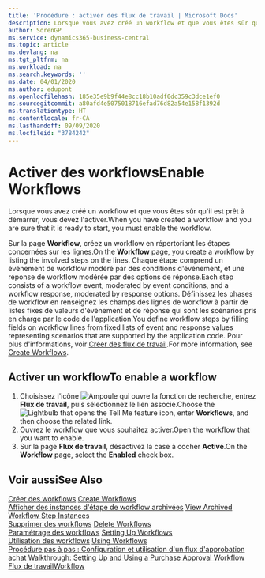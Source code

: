 ```yaml
---
title: 'Procédure : activer des flux de travail | Microsoft Docs'
description: Lorsque vous avez créé un workflow et que vous êtes sûr qu'il est prêt à démarrer, vous devez l'activer.
author: SorenGP
ms.service: dynamics365-business-central
ms.topic: article
ms.devlang: na
ms.tgt_pltfrm: na
ms.workload: na
ms.search.keywords: ''
ms.date: 04/01/2020
ms.author: edupont
ms.openlocfilehash: 185e35e9b9f44e8cc18b10adf0dc359c3dce1ef0
ms.sourcegitcommit: a80afd4e5075018716efad76d82a54e158f1392d
ms.translationtype: HT
ms.contentlocale: fr-CA
ms.lasthandoff: 09/09/2020
ms.locfileid: "3784242"
---
```

# <a name="enable-workflows"></a><span data-ttu-id="e0520-103">Activer des workflows</span><span class="sxs-lookup"><span data-stu-id="e0520-103">Enable Workflows</span></span>
<span data-ttu-id="e0520-104">Lorsque vous avez créé un workflow et que vous êtes sûr qu'il est prêt à démarrer, vous devez l'activer.</span><span class="sxs-lookup"><span data-stu-id="e0520-104">When you have created a workflow and you are sure that it is ready to start, you must enable the workflow.</span></span>  

 <span data-ttu-id="e0520-105">Sur la page **Workflow**, créez un workflow en répertoriant les étapes concernées sur les lignes.</span><span class="sxs-lookup"><span data-stu-id="e0520-105">On the **Workflow** page, you create a workflow by listing the involved steps on the lines.</span></span> <span data-ttu-id="e0520-106">Chaque étape comprend un événement de workflow modéré par des conditions d'événement, et une réponse de workflow modérée par des options de réponse.</span><span class="sxs-lookup"><span data-stu-id="e0520-106">Each step consists of a workflow event, moderated by event conditions, and a workflow response, moderated by response options.</span></span> <span data-ttu-id="e0520-107">Définissez les phases de workflow en renseignez les champs des lignes de workflow à partir de listes fixes de valeurs d'événement et de réponse qui sont les scénarios pris en charge par le code de l'application.</span><span class="sxs-lookup"><span data-stu-id="e0520-107">You define workflow steps by filling fields on workflow lines from fixed lists of event and response values representing scenarios that are supported by the application code.</span></span> <span data-ttu-id="e0520-108">Pour plus d'informations, voir [Créer des flux de travail](across-how-to-create-workflows.md).</span><span class="sxs-lookup"><span data-stu-id="e0520-108">For more information, see [Create Workflows](across-how-to-create-workflows.md).</span></span>  

## <a name="to-enable-a-workflow"></a><span data-ttu-id="e0520-109">Activer un workflow</span><span class="sxs-lookup"><span data-stu-id="e0520-109">To enable a workflow</span></span>  
1.  <span data-ttu-id="e0520-110">Choisissez l'icône ![Ampoule qui ouvre la fonction de recherche](media/ui-search/search_small.png "Dites-moi ce que vous voulez faire"), entrez **Flux de travail**, puis sélectionnez le lien associé.</span><span class="sxs-lookup"><span data-stu-id="e0520-110">Choose the ![Lightbulb that opens the Tell Me feature](media/ui-search/search_small.png "Tell me what you want to do") icon, enter **Workflows**, and then choose the related link.</span></span>  
2.  <span data-ttu-id="e0520-111">Ouvrez le workflow que vous souhaitez activer.</span><span class="sxs-lookup"><span data-stu-id="e0520-111">Open the workflow that you want to enable.</span></span>  
3.  <span data-ttu-id="e0520-112">Sur la page **Flux de travail**, désactivez la case à cocher **Activé**.</span><span class="sxs-lookup"><span data-stu-id="e0520-112">On the **Workflow** page, select the **Enabled** check box.</span></span>  

## <a name="see-also"></a><span data-ttu-id="e0520-113">Voir aussi</span><span class="sxs-lookup"><span data-stu-id="e0520-113">See Also</span></span>  
 <span data-ttu-id="e0520-114">[Créer des workflows](across-how-to-create-workflows.md) </span><span class="sxs-lookup"><span data-stu-id="e0520-114">[Create Workflows](across-how-to-create-workflows.md) </span></span>  
 <span data-ttu-id="e0520-115">[Afficher des instances d'étape de workflow archivées](across-how-to-view-archived-workflow-step-instances.md) </span><span class="sxs-lookup"><span data-stu-id="e0520-115">[View Archived Workflow Step Instances](across-how-to-view-archived-workflow-step-instances.md) </span></span>  
 <span data-ttu-id="e0520-116">[Supprimer des workflows](across-how-to-delete-workflows.md) </span><span class="sxs-lookup"><span data-stu-id="e0520-116">[Delete Workflows](across-how-to-delete-workflows.md) </span></span>  
 <span data-ttu-id="e0520-117">[Paramétrage des workflows](across-set-up-workflows.md) </span><span class="sxs-lookup"><span data-stu-id="e0520-117">[Setting Up Workflows](across-set-up-workflows.md) </span></span>  
 <span data-ttu-id="e0520-118">[Utilisation des workflows](across-use-workflows.md) </span><span class="sxs-lookup"><span data-stu-id="e0520-118">[Using Workflows](across-use-workflows.md) </span></span>  
 <span data-ttu-id="e0520-119">[Procédure pas à pas : Configuration et utilisation d'un flux d'approbation achat](walkthrough-setting-up-and-using-a-purchase-approval-workflow.md) </span><span class="sxs-lookup"><span data-stu-id="e0520-119">[Walkthrough: Setting Up and Using a Purchase Approval Workflow](walkthrough-setting-up-and-using-a-purchase-approval-workflow.md) </span></span>  
 [<span data-ttu-id="e0520-120">Flux de travail</span><span class="sxs-lookup"><span data-stu-id="e0520-120">Workflow</span></span>](across-workflow.md)   
